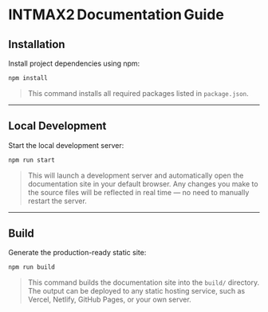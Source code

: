 # INTMAX2 Documentation Guide

## Installation

Install project dependencies using npm:

```bash
npm install
```

> This command installs all required packages listed in `package.json`.

---

## Local Development

Start the local development server:

```bash
npm run start
```

> This will launch a development server and automatically open the documentation site in your default browser.
> Any changes you make to the source files will be reflected in real time — no need to manually restart the server.

---

## Build

Generate the production-ready static site:

```bash
npm run build
```

> This command builds the documentation site into the `build/` directory.
> The output can be deployed to any static hosting service, such as Vercel, Netlify, GitHub Pages, or your own server.
